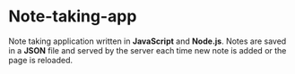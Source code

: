 # Note-taking-app
Note taking application written in <b>JavaScript</b> and <b>Node.js</b>. 
Notes are saved in a <b>JSON</b> file and served by the server each time new note is added or the page is reloaded.
